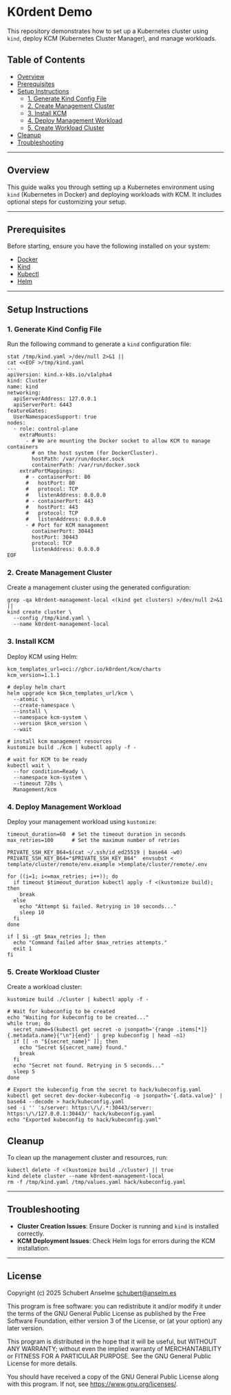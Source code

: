 # K0rdent Demo

This repository demonstrates how to set up a Kubernetes cluster using `kind`, deploy KCM (Kubernetes Cluster Manager), and manage workloads.

## Table of Contents

- [Overview](#overview)
- [Prerequisites](#prerequisites)
- [Setup Instructions](#setup-instructions)
  - [1. Generate Kind Config File](#1-generate-kind-config-file)
  - [2. Create Management Cluster](#2-create-management-cluster)
  - [3. Install KCM](#3-install-kcm)
  - [4. Deploy Management Workload](#4-deploy-management-workload)
  - [5. Create Workload Cluster](#5-create-workload-cluster)
- [Cleanup](#cleanup)
- [Troubleshooting](#troubleshooting)

---

## Overview

This guide walks you through setting up a Kubernetes environment using `kind` (Kubernetes in Docker) and deploying workloads with KCM. It includes optional steps for customizing your setup.

---

## Prerequisites

Before starting, ensure you have the following installed on your system:

- [Docker](https://www.docker.com/)
- [Kind](https://kind.sigs.k8s.io/)
- [Kubectl](https://kubernetes.io/docs/tasks/tools/)
- [Helm](https://helm.sh/)

---

## Setup Instructions

### 1. Generate Kind Config File

Run the following command to generate a `kind` configuration file:

```shell
stat /tmp/kind.yaml >/dev/null 2>&1 ||
cat <<EOF >/tmp/kind.yaml
---
apiVersion: kind.x-k8s.io/v1alpha4
kind: Cluster
name: kind
networking:
  apiServerAddress: 127.0.0.1
  apiServerPort: 6443
featureGates:
  UserNamespacesSupport: true
nodes:
  - role: control-plane
    extraMounts:
      - # We are mounting the Docker socket to allow KCM to manage containers
        # on the host system (for DockerCluster).
        hostPath: /var/run/docker.sock
        containerPath: /var/run/docker.sock
    extraPortMappings:
      # - containerPort: 80
      #   hostPort: 80
      #   protocol: TCP
      #   listenAddress: 0.0.0.0
      # - containerPort: 443
      #   hostPort: 443
      #   protocol: TCP
      #   listenAddress: 0.0.0.0
      - # Port for KCM management
        containerPort: 30443
        hostPort: 30443
        protocol: TCP
        listenAddress: 0.0.0.0
EOF
```

### 2. Create Management Cluster

Create a management cluster using the generated configuration:

```shell
grep -qa k0rdent-management-local <(kind get clusters) >/dev/null 2>&1 ||
kind create cluster \
  --config /tmp/kind.yaml \
  --name k0rdent-management-local
```

### 3. Install KCM

Deploy KCM using Helm:

```shell
kcm_templates_url=oci://ghcr.io/k0rdent/kcm/charts
kcm_version=1.1.1

# deploy helm chart
helm upgrade kcm $kcm_templates_url/kcm \
  --atomic \
  --create-namespace \
  --install \
  --namespace kcm-system \
  --version $kcm_version \
  --wait

# install kcm management resources
kustomize build ./kcm | kubectl apply -f -

# wait for KCM to be ready
kubectl wait \
  --for condition=Ready \
  --namespace kcm-system \
  --timeout 720s \
  Management/kcm
```

### 4. Deploy Management Workload

Deploy your management workload using `kustomize`:

```shell
timeout_duration=60  # Set the timeout duration in seconds
max_retries=100      # Set the maximum number of retries

PRIVATE_SSH_KEY_B64=$(cat ~/.ssh/id_ed25519 | base64 -w0)
PRIVATE_SSH_KEY_B64="$PRIVATE_SSH_KEY_B64"  envsubst < template/cluster/remote/env.example >template/cluster/remote/.env

for ((i=1; i<=max_retries; i++)); do
  if timeout $timeout_duration kubectl apply -f <(kustomize build); then
    break
  else
    echo "Attempt $i failed. Retrying in 10 seconds..."
    sleep 10
  fi
done

if [ $i -gt $max_retries ]; then
  echo "Command failed after $max_retries attempts."
  exit 1
fi
```

### 5. Create Workload Cluster

Create a workload cluster:

```shell
kustomize build ./cluster | kubectl apply -f -

# Wait for kubeconfig to be created
echo "Waiting for kubeconfig to be created..."
while true; do
  secret_name=$(kubectl get secret -o jsonpath='{range .items[*]}{.metadata.name}{"\n"}{end}' | grep kubeconfig | head -n1)
  if [[ -n "${secret_name}" ]]; then
    echo "Secret ${secret_name} found."
    break
  fi
  echo "Secret not found. Retrying in 5 seconds..."
  sleep 5
done

# Export the kubeconfig from the secret to hack/kubeconfig.yaml
kubectl get secret dev-docker-kubeconfig -o jsonpath='{.data.value}' | base64 --decode > hack/kubeconfig.yaml
sed -i '' 's/server: https:\/\/.*:30443/server: https:\/\/127.0.0.1:30443/' hack/kubeconfig.yaml
echo "Exported kubeconfig to hack/kubeconfig.yaml"
```

## Cleanup

To clean up the management cluster and resources, run:

```shell
kubectl delete -f <(kustomize build ./cluster) || true
kind delete cluster --name k0rdent-management-local
rm -f /tmp/kind.yaml /tmp/values.yaml hack/kubeconfig.yaml
```

---

## Troubleshooting

- **Cluster Creation Issues**: Ensure Docker is running and `kind` is installed correctly.
- **KCM Deployment Issues**: Check Helm logs for errors during the KCM installation.

---

## License

Copyright (c) 2025 Schubert Anselme <schubert@anselm.es>

This program is free software: you can redistribute it and/or modify
it under the terms of the GNU General Public License as published by
the Free Software Foundation, either version 3 of the License, or
(at your option) any later version.

This program is distributed in the hope that it will be useful,
but WITHOUT ANY WARRANTY; without even the implied warranty of
MERCHANTABILITY or FITNESS FOR A PARTICULAR PURPOSE. See the
GNU General Public License for more details.

You should have received a copy of the GNU General Public License
along with this program. If not, see <https://www.gnu.org/licenses/>.
